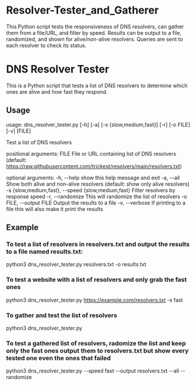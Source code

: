 # Resolver-Tester_and_Gatherer
This Python script tests the responsiveness of DNS resolvers, can gather them from a file/URL, and filter by speed. Results can be output to a file, randomized, and shown for alive/non-alive resolvers. Queries are sent to each resolver to check its status.


# DNS Resolver Tester
This is a Python script that tests a list of DNS resolvers to determine which ones are alive and how fast they respond.

## Usage
usage: dns_resolver_tester.py [-h] [-a] [-s {slow,medium,fast}] [-r] [-o FILE] [-v] [FILE]

Test a list of DNS resolvers

positional arguments:
  FILE                  File or URL containing list of DNS resolvers (default: https://raw.githubusercontent.com/trickest/resolvers/main/resolvers.txt)

optional arguments:
  -h, --help            show this help message and exit
  -a, --all             Show both alive and non-alive resolvers (default: show only alive resolvers)
  -s {slow,medium,fast}, --speed {slow,medium,fast}
                        Filter resolvers by response speed
  -r, --randomize       This will randomize the list of resolvers
  -o FILE, --output FILE
                        Output the results to a file
  -v, --verbose         If printing to a file this will also make it print the results

## Example
### To test a list of resolvers in resolvers.txt and output the results to a file named results.txt:
python3 dns_resolver_tester.py resolvers.txt -o results.txt
### To test a website with a list of resolvers and only grab the fast ones
python3 dns_resolver_tester.py https://example.com/resolvers.txt -s fast
### To gather and test the list of resolvers
python3 dns_resolver_tester.py
### To test a gathered list of resolvers, radomize the list and keep only the fast ones output them to resolvers.txt but show every tested one even the ones that failed
python3 dns_resolver_tester.py --speed fast --output resolvers.txt --all --randomize
